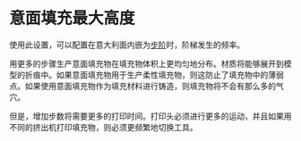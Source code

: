意面填充最大高度
====
使用此设置，可以配置在意大利面内嵌为[步阶](spaghetti_infill_stepped.md)时，阶梯发生的频率。

用更多的步骤生产意面填充物在填充物体积上更均匀地分布。材质将能够展开到模型的折痕中。如果意面填充物用于生产柔性填充物，则这防止了填充物中的薄弱点。如果使用意面填充物作为填充材料进行铸造，则填充物将不会有那么多的气穴。

但是，增加步数将需要更多的打印时间。打印头必须进行更多的运动，并且如果用不同的挤出机打印填充物，则必须更频繁地切换工具。
